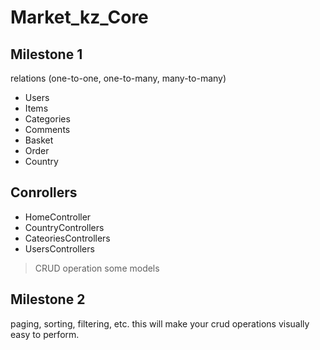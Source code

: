 # Market_kz_Core
## Milestone 1
relations (one-to-one, one-to-many, many-to-many)

- Users
- Items
- Categories
- Comments
- Basket
- Order
- Country

## Conrollers

- HomeController
- CountryControllers
- CateoriesControllers
- UsersControllers

> CRUD operation some models 

## Milestone 2
paging, sorting, filtering, etc. this will make your crud operations visually easy to perform.
